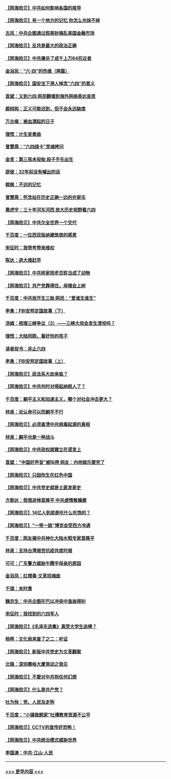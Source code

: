 #### [【网海拾贝】中共如何影响各国的报导](../pages/nsc993/n13012599.md?t=06111752) 
#### [【网海拾贝】有一个地方的记忆 你怎么也抹不掉](../pages/nsc993/n13009802.md?t=06111752) 
#### [古风：中共企图通过假美钞搞乱美国金融市场](../pages/nsc993/n13009626.md?t=06111752) 
#### [【网海拾贝】反共是最大的政治正确](../pages/nsc993/n13007051.md?t=06111752) 
#### [【网海拾贝】中共屠杀了成千上万64抗议者](../pages/nsc993/n13002713.md?t=06111752) 
#### [金浴凤：“六·四”的伤痕（两篇）](../pages/nsc993/n13001719.md?t=06111752) 
#### [【网海拾贝】国安法下港人悼念“六四”的意义](../pages/nsc993/n13001039.md?t=06111752) 
#### [袁斌：又到六四 网民翻墙到海外网络表达哀思](../pages/nsc993/n13000995.md?t=06111752) 
#### [颜纯钩：正义可能迟到，但不会永远缺席](../pages/nsc993/n13000920.md?t=06111752) 
#### [万古缘：被血漂起的日子](../pages/nsc993/n13000914.md?t=06111752) 
#### [理悟：计生变奏曲](../pages/nsc993/n13000414.md?t=06111752) 
#### [曾慧燕：“六四绿卡”灵魂拷问](../pages/nsc993/n13000277.md?t=06111752) 
#### [金言：第三孩未投胎 段子手先出生](../pages/nsc993/n13000215.md?t=06111752) 
#### [邵俊：32年前没有喊出的话](../pages/nsc993/n13000181.md?t=06111752) 
#### [戟枫：不远的记忆](../pages/nsc993/n13000121.md?t=06111752) 
#### [曾慧燕：怀念站在历史正确一边的许家屯](../pages/nsc993/n13000073.md?t=06111752) 
#### [惠虎宇：三十年河东河西 放大历史视野看六四](../pages/nsc993/n13000018.md?t=06111752) 
#### [【网海拾贝】中共欠全世界一个交代](../pages/nsc993/n12998706.md?t=06111752) 
#### [千百度：一位西双版纳建筑商的感恩](../pages/nsc993/n12998487.md?t=06111752) 
#### [宋征时：我带考卷来维权](../pages/nsc993/n12994088.md?t=06111752) 
#### [陈达：逃大难赶早](../pages/nsc993/n12993569.md?t=06111752) 
#### [【网海拾贝】中共砖家把老百姓当成了动物](../pages/nsc993/n12993483.md?t=06111752) 
#### [【网海拾贝】共产党靠得住，母猪会上树](../pages/nsc993/n12990730.md?t=06111752) 
#### [千百度：中共放开生三胎 网民：“爱谁生谁生”](../pages/nsc993/n12990644.md?t=06111752) 
#### [李勇：FBI安邦定国故事（下）](../pages/nsc993/n12987854.md?t=06111752) 
#### [汤姆：梳理三峡争议（3）——三峡大坝会发生溃坝吗？](../pages/nsc993/n12989806.md?t=06111752) 
#### [理悟：大陆同胞，看好你的孩子](../pages/nsc993/n12989778.md?t=06111752) 
#### [读者投书：非止六四](../pages/nsc993/n12989673.md?t=06111752) 
#### [李勇：FBI安邦定国故事（上）](../pages/nsc993/n12987749.md?t=06111752) 
#### [【网海拾贝】政法系大劫来临？](../pages/nsc993/n12987596.md?t=06111752) 
#### [【网海拾贝】中共何时对得起纳税人了？](../pages/nsc993/n12985578.md?t=06111752) 
#### [千百度：躺平主义和加速主义，哪个对社会冲击更大？](../pages/nsc993/n12985512.md?t=06111752) 
#### [林泉：论认命可以而躺平不行](../pages/nsc993/n12985505.md?t=06111752) 
#### [【网海拾贝】必须查清中共病毒起源的真相](../pages/nsc993/n12984276.md?t=06111752) 
#### [林泉：躺平也是一种战斗](../pages/nsc993/n12984194.md?t=06111752) 
#### [【网海拾贝】中共政权就建立在谎言上](../pages/nsc993/n12981880.md?t=06111752) 
#### [袁斌：“中国好声音”被叫停 网友：内地娱乐要完了](../pages/nsc993/n12981826.md?t=06111752) 
#### [【网海拾贝】只因你生在红色中国](../pages/nsc993/n12979096.md?t=06111752) 
#### [【网海拾贝】中共党史就是土匪发家史](../pages/nsc993/n12976478.md?t=06111752) 
#### [方能达：假借追悼袁隆平 中共虚情散臊腥](../pages/nsc993/n12976396.md?t=06111752) 
#### [【网海拾贝】14亿人到底是吃什么吃饱的？](../pages/nsc993/n12974125.md?t=06111752) 
#### [【网海拾贝】“一带一路”博览会受西方冷遇](../pages/nsc993/n12971787.md?t=06111752) 
#### [千百度：网友揭中共神化大陆水稻专家袁隆平](../pages/nsc993/n12971733.md?t=06111752) 
#### [林泉：支持台湾艰苦抗疫共度时艰](../pages/nsc993/n12971350.md?t=06111752) 
#### [可可：广东警方威胁牛腾宇母亲的原因](../pages/nsc993/n12971100.md?t=06111752) 
#### [金浴凤：红楼春·文革招魂曲](../pages/nsc993/n12970354.md?t=06111752) 
#### [千瑞：末时景](../pages/nsc993/n12970337.md?t=06111752) 
#### [魏京生：中共企图在巴以冲突中渔翁得利](../pages/nsc993/n12970286.md?t=06111752) 
#### [宋征时：我找到的六四军人](../pages/nsc993/n12970213.md?t=06111752) 
#### [【网海拾贝】《毛泽东选集》真受大学生追捧？](../pages/nsc993/n12968779.md?t=06111752) 
#### [杨晖：文化局来查了之二：听证](../pages/nsc993/n12966528.md?t=06111752) 
#### [【网海拾贝】新版中共党史为文革翻案](../pages/nsc993/n12967526.md?t=06111752) 
#### [北隐：深圳赛格大厦晃动之我见](../pages/nsc993/n12967393.md?t=06111752) 
#### [【网海拾贝】不要对中共抱任何幻想](../pages/nsc993/n12965222.md?t=06111752) 
#### [【网海拾贝】什么是共产党？](../pages/nsc993/n12962781.md?t=06111752) 
#### [吐为快：党、人民及走狗](../pages/nsc993/n12962747.md?t=06111752) 
#### [千百度：“小镇做题家”吐槽教育资源不公平](../pages/nsc993/n12962705.md?t=06111752) 
#### [【网海拾贝】CCTV的宣传好恐怖！](../pages/nsc993/n12959984.md?t=06111752) 
#### [【网海拾贝】中共统治模式威胁世界](../pages/nsc993/n12957622.md?t=06111752) 
#### [李国涛：中共‧江山‧人民](../pages/nsc993/n12957502.md?t=06111752) 

----
#### [ >>> 更早内容 <<< ](../indexes/nsc993-earlier.md)
